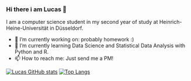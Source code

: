 ### Hi there i am Lucas 👋

I am a computer science student in my second year of study at Heinrich-Heine-Universität in Düsseldorf.

- 🔭 I’m currently working on: probably homework :)
- 🌱 I’m currently learning Data Science and Statistical Data Analysis with Python and R.
- 📫 How to reach me: Just send me a PM!

[![Lucas GitHub stats](https://github-readme-stats.vercel.app/api?username=Lucas-Wefers&theme=merko&count_private=true)](https://github.com/anuraghazra/github-readme-stats)
[![Top Langs](https://github-readme-stats.vercel.app/api/top-langs/?username=Lucas-Wefers&theme=merko&count_private=true)](https://github.com/anuraghazra/github-readme-stats)
